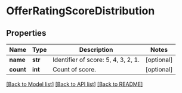 # OfferRatingScoreDistribution

## Properties
Name | Type | Description | Notes
------------ | ------------- | ------------- | -------------
**name** | **str** | Identifier of score: 5, 4, 3, 2, 1. | [optional] 
**count** | **int** | Count of score. | [optional] 

[[Back to Model list]](../README.md#documentation-for-models) [[Back to API list]](../README.md#documentation-for-api-endpoints) [[Back to README]](../README.md)


